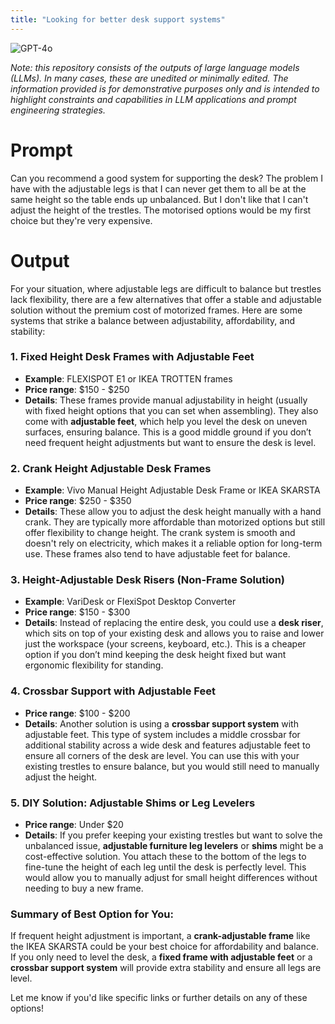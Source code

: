 ```yaml
---
title: "Looking for better desk support systems"
---
```

![GPT-4o](https://img.shields.io/badge/GPT--4o-3333FF?style=for-the-badge&logo=openai&logoColor=white)



*Note: this repository consists of the outputs of large language models (LLMs). In many cases, these are unedited or minimally edited. The information provided is for demonstrative purposes only and is intended to highlight constraints and capabilities in LLM applications and prompt engineering strategies.*


# Prompt

Can you recommend a good system for supporting the desk? The problem I have with the adjustable legs is that I can never get them to all be at the same height so the table ends up unbalanced. But I don't like that I can't adjust the height of the trestles. The motorised options would be my first choice but they're very expensive.

# Output

For your situation, where adjustable legs are difficult to balance but trestles lack flexibility, there are a few alternatives that offer a stable and adjustable solution without the premium cost of motorized frames. Here are some systems that strike a balance between adjustability, affordability, and stability:

### 1. **Fixed Height Desk Frames with Adjustable Feet**
- **Example**: FLEXISPOT E1 or IKEA TROTTEN frames
- **Price range**: $150 - $250
- **Details**: These frames provide manual adjustability in height (usually with fixed height options that you can set when assembling). They also come with **adjustable feet**, which help you level the desk on uneven surfaces, ensuring balance. This is a good middle ground if you don’t need frequent height adjustments but want to ensure the desk is level.

### 2. **Crank Height Adjustable Desk Frames**
- **Example**: Vivo Manual Height Adjustable Desk Frame or IKEA SKARSTA
- **Price range**: $250 - $350
- **Details**: These allow you to adjust the desk height manually with a hand crank. They are typically more affordable than motorized options but still offer flexibility to change height. The crank system is smooth and doesn't rely on electricity, which makes it a reliable option for long-term use. These frames also tend to have adjustable feet for balance.

### 3. **Height-Adjustable Desk Risers (Non-Frame Solution)**
- **Example**: VariDesk or FlexiSpot Desktop Converter
- **Price range**: $150 - $300
- **Details**: Instead of replacing the entire desk, you could use a **desk riser**, which sits on top of your existing desk and allows you to raise and lower just the workspace (your screens, keyboard, etc.). This is a cheaper option if you don’t mind keeping the desk height fixed but want ergonomic flexibility for standing.

### 4. **Crossbar Support with Adjustable Feet**
- **Price range**: $100 - $200
- **Details**: Another solution is using a **crossbar support system** with adjustable feet. This type of system includes a middle crossbar for additional stability across a wide desk and features adjustable feet to ensure all corners of the desk are level. You can use this with your existing trestles to ensure balance, but you would still need to manually adjust the height.

### 5. **DIY Solution: Adjustable Shims or Leg Levelers**
- **Price range**: Under $20
- **Details**: If you prefer keeping your existing trestles but want to solve the unbalanced issue, **adjustable furniture leg levelers** or **shims** might be a cost-effective solution. You attach these to the bottom of the legs to fine-tune the height of each leg until the desk is perfectly level. This would allow you to manually adjust for small height differences without needing to buy a new frame.

### Summary of Best Option for You:
If frequent height adjustment is important, a **crank-adjustable frame** like the IKEA SKARSTA could be your best choice for affordability and balance. If you only need to level the desk, a **fixed frame with adjustable feet** or a **crossbar support system** will provide extra stability and ensure all legs are level.

Let me know if you'd like specific links or further details on any of these options!